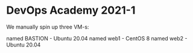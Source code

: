 # DevOps Academy 2021-1

We manually spin up three VM-s:

named BASTION - Ubuntu 20.04
named web1 - CentOS 8
named web2 - Ubuntu 20.04

